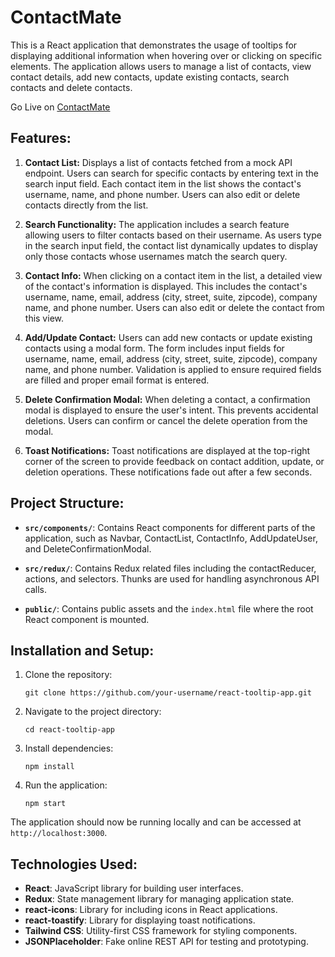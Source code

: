 # ContactMate

This is a React application that demonstrates the usage of tooltips for displaying additional information when hovering over or clicking on specific elements. The application allows users to manage a list of contacts, view contact details, add new contacts, update existing contacts, search contacts and delete contacts. 

Go Live on [ContactMate](https://master--shiniaxcontactmate.netlify.app/)

## Features:

1. **Contact List:** Displays a list of contacts fetched from a mock API endpoint. Users can search for specific contacts by entering text in the search input field. Each contact item in the list shows the contact's username, name, and phone number. Users can also edit or delete contacts directly from the list.

2. **Search Functionality:** The application includes a search feature allowing users to filter contacts based on their username. As users type in the search input field, the contact list dynamically updates to display only those contacts whose usernames match the search query.

3. **Contact Info:** When clicking on a contact item in the list, a detailed view of the contact's information is displayed. This includes the contact's username, name, email, address (city, street, suite, zipcode), company name, and phone number. Users can also edit or delete the contact from this view.

4. **Add/Update Contact:** Users can add new contacts or update existing contacts using a modal form. The form includes input fields for username, name, email, address (city, street, suite, zipcode), company name, and phone number. Validation is applied to ensure required fields are filled and proper email format is entered.

5. **Delete Confirmation Modal:** When deleting a contact, a confirmation modal is displayed to ensure the user's intent. This prevents accidental deletions. Users can confirm or cancel the delete operation from the modal.

6. **Toast Notifications:** Toast notifications are displayed at the top-right corner of the screen to provide feedback on contact addition, update, or deletion operations. These notifications fade out after a few seconds.

## Project Structure:

- **`src/components/`**: Contains React components for different parts of the application, such as Navbar, ContactList, ContactInfo, AddUpdateUser, and DeleteConfirmationModal.

- **`src/redux/`**: Contains Redux related files including the contactReducer, actions, and selectors. Thunks are used for handling asynchronous API calls.

- **`public/`**: Contains public assets and the `index.html` file where the root React component is mounted.

## Installation and Setup:

1. Clone the repository:
   ```
   git clone https://github.com/your-username/react-tooltip-app.git
   ```

2. Navigate to the project directory:
   ```
   cd react-tooltip-app
   ```

3. Install dependencies:
   ```
   npm install
   ```

4. Run the application:
   ```
   npm start
   ```

The application should now be running locally and can be accessed at `http://localhost:3000`.

## Technologies Used:

- **React**: JavaScript library for building user interfaces.
- **Redux**: State management library for managing application state.
- **react-icons**: Library for including icons in React applications.
- **react-toastify**: Library for displaying toast notifications.
- **Tailwind CSS**: Utility-first CSS framework for styling components.
- **JSONPlaceholder**: Fake online REST API for testing and prototyping.

